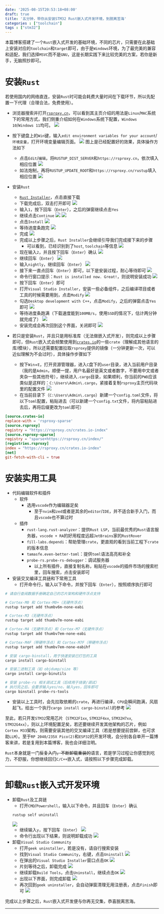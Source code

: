 ```yaml
---
date: '2025-08-15T20:53:18+08:00'
draft: true
title: '五分钟，带你从安装STM32 Rust嵌入式开发环境，到脱离苦海'
categories : ["toolchain"]  
tags : ["stm32"]
---
```


本篇博客搭建了一个`Rust`嵌入式开发的基础环境，不同的芯片，只需要在此基础上安装对应的`toolchain`和`target`即可，由于是`Windows`环境，为了最完美的兼容和适配，我们选择`MSVC`而不是`GNU`，这是长期实践下来比较完美的方案，若你是新手，无脑照抄即可。

# 安装`Rust`

若使用国内的网络直连，安装`Rust`时可能会耗费大量时间在下载环节，所以先配置一下代理（合理合法，免费使用）。

- 浏览器搜索并打开[`rsproxy.cn`](rsproxy.cn)，可以看到其主页介绍的用法是`Linux`/`MAC`系统下的常用方式，我们侧重介绍如何在`Windows`系统下配置，`Windows 10`/`Windows 11`均可。
![](/rustmcu/toolchain-images/rsproxy_main_page.png)

- 按下键盘上的`Win`键，输入`edit environment variables for your account`/`环境变量`，打开环境变量编辑页面。
![](/rustmcu/toolchain-images/env_variable_overview.png)
图上是已经配置好的效果，具体操作方法如下
   - 点击`Edit`/`编辑`，将`RUSTUP_DIST_SERVER`和`https://rsproxy.cn`，依次填入相应位置
![](/rustmcu/toolchain-images/rsproxy_server.png)
   - 如法炮制，再将`RUSTUP_UPDATE_ROOT`和`https://rsproxy.cn/rustup`填入相应位置
![](/rustmcu/toolchain-images/rsproxy_updateroot.png)

- 安装`Rust`
  - [`Rust Installer`](https://static.rust-lang.org/rustup/dist/x86_64-pc-windows-msvc/rustup-init.exe)，点击直接下载
  - 下载完成后，双击打开即可
![](/rustmcu/toolchain-images/rust_install_00.png)
  - 输入`1`，按下回车（`Enter`），之后的弹窗继续点击`Yes`
  - 继续点击`Continue`
![](/rustmcu/toolchain-images/rust_install_01.png)
![](/rustmcu/toolchain-images/rust_install_02.png)
  - 点击`Install`
![](/rustmcu/toolchain-images/rust_install_03.png)
  - 等待进度条跑完
![](/rustmcu/toolchain-images/rust_install_04.png)
  - 完成
![](/rustmcu/toolchain-images/rust_install_05.png)
  - 完成以上步骤之后，`Rust Installer`会继续引导我们完成接下来的步骤
    - 可以看到，已经识别到了`host`, `toolchain`等信息
![](/rustmcu/toolchain-images/rust_install_06.png)
  - 现在输入`2`，并且按下回车（`Enter`）确认
![](/rustmcu/toolchain-images/rust_install_07.png)
  - 继续回车（`Enter`）
![](/rustmcu/toolchain-images/rust_install_08.png)
  - 输入`nightly`，继续回车（`Enter`）
![](/rustmcu/toolchain-images/rust_install_09.png)
  - 接下来一直点回车（`Enter`）即可，以下是安装过程，耐心等待即可
![](/rustmcu/toolchain-images/rust_install_10.png)
  - 命令行窗口提示：`Rust is installed now. Great!`，则说明安装成功
![](/rustmcu/toolchain-images/rust_install_11.png)
  - 按下回车（`Enter`）即可
  - 打开`Visual Studio Installer`，安装一些必备组件，之后编译项目或者工具的时候需要用到，点击`Modify`
![](/rustmcu/toolchain-images/rust_install_12.png)
  - 勾选`Desktop development with C++`，点击`Modify`，之后的弹窗点击`Yes`即可
![](/rustmcu/toolchain-images/rust_install_13.png)
  - 等待进度条跑满（下载速度能到`100MB/s`，使用`SSD`的情况下，估计两分钟就完成了）
![](/rustmcu/toolchain-images/rust_install_14.png)
  - 安装完成会再次回到这个界面，关闭即可
![](/rustmcu/toolchain-images/rust_install_15.png)

- 若只是安装`Rust`，并且只是用标准库（无法做嵌入式开发），则完成以上步骤即可，但`Rust`嵌入式会频繁使用到[`crates.io`](https://crates.io/)的一些`crate`（理解成其他语言的库/模块），所以还需要配置拉取`rsproxy`提供的镜像（一分钟更新一次，可以近似理解为不会过时），具体操作步骤如下
   - 按下`Win`+`E`，打开资源管理器，进入`C`盘下的`user`目录，进入当前用户目录（我的是`Admin`，顺便一提，用户名最好是英文或者数字，不要用中文或者夹杂一些其他符号），继续进入`.cargo`目录，如果顺利，你当前的`PWD`应该类似是这样的：`C:\Users\Admin\.cargo`，紧接着复制`rsproxy`主页代码块里的配置文件
![](/rustmcu/toolchain-images/rsproxy_crates_io.png)
   - 在当前目录下（`C:\Users\Admin\.cargo`）新建一个`config.toml`文件，将以下`toml`配置，粘贴进去（可以新建一个`config.txt`文件，将内容粘贴进去后，再将后缀更改为`toml`即可）
```toml
[source.crates-io]
replace-with = 'rsproxy-sparse'
[source.rsproxy]
registry = "https://rsproxy.cn/crates.io-index"
[source.rsproxy-sparse]
registry = "sparse+https://rsproxy.cn/index/"
[registries.rsproxy]
index = "https://rsproxy.cn/crates.io-index"
[net]
git-fetch-with-cli = true   
```
# 安装实用工具
- 代码编辑软件和插件
  - 软件
    - 选用`vscode`作为编辑器足矣
      - 至于`nvim`和`zed`或者是其余的`editor`/`IDE`，并不适合新手入门，而且`vscode`也不算过时
  - 插件
    - `rust-lang.rust-analyzer`：提供`Rust LSP`，当前最优秀的`Rust`语言服务器，`vscode + RA`的好用程度远超`JetBrains`家的`RustRover`
    - `fill-labs.dependi`：帮助管理`crate`，更直观的看到当前工程下`crate`的版本信息
    - `tamasfe.even-better-toml`：提供`toml`语法高亮和补全
    - `probe-rs.probe-rs-debugger`：调试服务器
      - 以上所有插件，直接复制名称，粘贴在`vscode`的插件市场的搜索栏里，回车搜索，点击安装即可
- 安装交叉编译工具链和下常用工具
  - 打开命令行，输入以下命令，并按下回车（`Enter`），按照顺序执行即可
```bash
# 请自行查阅数据手册确定自己的芯片架构和硬件浮点支持

# Cortex-M0 和 Cortex-M0+（无硬件浮点）
rustup target add thumbv6m-none-eabi

# Cortex-M3（无硬件浮点）
rustup target add thumbv7m-none-eabi

# Cortex-M4（无硬件浮点）和 Cortex-M7（无硬件浮点）
rustup target add thumbv7em-none-eabi

# Cortex-M4F（带硬件浮点）和 Cortex-M7F（带硬件浮点）
rustup target add thumbv7em-none-eabihf

# 安装 cargo-binstall，用于快速安装已打包的工具
cargo install cargo-binstall

# 安装二进制工具（如 objdump/size 等）
cargo install cargo-binutils

# 安装 probe-rs 相关调试工具（后续用于烧录/调试）
# 执行完之后，会要求输入yes/no，输入yes，回车即可
cargo binstall probe-rs-tools

```
  - 安装以上工具时，会先拉取依赖的`crate`，再进行编译，`CPU`会瞬间跑满，风扇起飞，给出一个执行`cargo install cargo-binstall`的参考
![](/rustmcu/toolchain-images/tools_compling_process.png)

至此，若只开发`STM32`常用芯片（`STM32F1xx`, `STM32F4xx`, `STM32H7xx`, `STM32G4xx`），则以上环境配置足矣，若还要继续开发其他架构的芯片，例如`Cortex M33`架构，则需要安装其他的交叉编译工具（若是想要提前尝鲜，也可求助`LLM`）。至于`RP 2040/235X Pico(2)`和`ESP32`的开发环境，会分别各自单开一篇博客来讲，若是复用到本篇博客，我也会详细注明。

`Rust`本身就是一门~~反复入门，不断卸载重装的~~语言，若是学习过程让你感觉到吃力，不舒服，你想继续回归`C/C++`嵌入式，请按照以下步骤完成卸载。

---

# 卸载`Rust`嵌入式开发环境
- 卸载`Rust`及工具链
  - 打开`CMD`/`Powershell`，输入以下命令，并且回车（`Enter`）确认
  ```bash
  rustup self uninstall
  ```
  ![](/rustmcu/toolchain-images/rust_uninstall_cmd.png)
  - 继续输入`y`，按下回车（`Enter`）
  ![](/rustmcu/toolchain-images/rust_uninstall_enter.png)
  - 命令行出现以下结果，则说明卸载成功
  ![](/rustmcu/toolchain-images/rust_uninstall_finished.png)
- 卸载`Visual Studio Community`
  - 打开`geek uninstaller`，若是没有，请自行搜索安装
  - 找到`Visual Studio Community`，右键，点击`Uninstall`
![](/rustmcu/toolchain-images/geek_uninstall_vs_00.png)
  - 在弹出的`Visual Studio Installer`窗口点击`OK`
![](/rustmcu/toolchain-images/geek_uninstall_vs_01.png)
  - 片刻等待之后，卸载完成
![](/rustmcu/toolchain-images/geek_uninstall_vs_02.png)
  - 继续卸载`Build Tools`，点击`Uninstall`，继续点击`OK`
![](/rustmcu/toolchain-images/geek_uninstall_vs_03.png)
  - 出现以下界面，则完成卸载
![](/rustmcu/toolchain-images/geek_uninstall_vs_04.png)
  - 再次回到`geek uninstaller`，会自动弹窗清理无用注册表，点击`Finish`即可
![](/rustmcu/toolchain-images/geek_uninstall_vs_05.png)

完成以上步骤之后，`Rust`嵌入式开发便与你再无交集，恭喜脱离苦海。

---